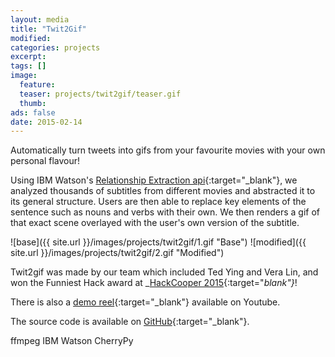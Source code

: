 ```yaml
---
layout: media
title: "Twit2Gif"
modified:
categories: projects
excerpt:
tags: []
image:
  feature:
  teaser: projects/twit2gif/teaser.gif
  thumb:
ads: false
date: 2015-02-14
---
```


Automatically turn tweets into gifs from your favourite movies with your own personal flavour!

Using IBM Watson's [Relationship Extraction api](http://www.ibm.com/smarterplanet/us/en/ibmwatson/developercloud/relationship-extraction.html){:target="_blank"}, we analyzed thousands of subtitles from different movies and abstracted it to its general structure. Users are then able to replace key elements of the sentence such as nouns and verbs with their own. We then renders a gif of that exact scene overlayed with the user's own version of the subtitle.

![base]({{ site.url }}/images/projects/twit2gif/1.gif "Base")
![modified]({{ site.url }}/images/projects/twit2gif/2.gif "Modified")


Twit2gif was made by our team which included Ted Ying and Vera Lin, and won the Funniest Hack award at _[HackCooper 2015](https://www.hackerleague.org/hackathons/hackcooper-2015){:target="_blank"}_!

There is also a [demo reel](https://www.youtube.com/watch?v=M-kjs2a159Y){:target="_blank"} available on Youtube.

The source code is available on [GitHub](https://github.com/yingted/twit2gif/){:target="_blank"}.

<span class="badge">ffmpeg</span>
<span class="badge">IBM Watson</span>
<span class="badge">CherryPy</span>